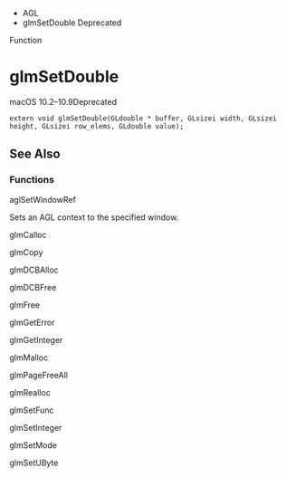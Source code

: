 

- AGL
-  glmSetDouble Deprecated

Function

# glmSetDouble

macOS 10.2–10.9Deprecated

``` source
extern void glmSetDouble(GLdouble * buffer, GLsizei width, GLsizei height, GLsizei row_elems, GLdouble value);
```

## See Also

### Functions

aglSetWindowRef

Sets an AGL context to the specified window.

glmCalloc

glmCopy

glmDCBAlloc

glmDCBFree

glmFree

glmGetError

glmGetInteger

glmMalloc

glmPageFreeAll

glmRealloc

glmSetFunc

glmSetInteger

glmSetMode

glmSetUByte

